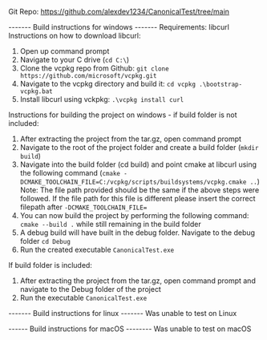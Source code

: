 Git Repo: https://github.com/alexdev1234/CanonicalTest/tree/main

------- Build instructions for windows -------
Requirements: libcurl
Instructions on how to download libcurl:
1) Open up command prompt
2) Navigate to your C drive (`cd C:\`)
3) Clone the vcpkg repo from Github: `git clone https://github.com/microsoft/vcpkg.git`
4) Navigate to the vcpkg directory and build it:
     `cd vcpkg
     .\bootstrap-vcpkg.bat`
5) Install libcurl using vckpkg: `.\vcpkg install curl`

Instructions for building the project on windows - if build folder is not included:
1) After extracting the project from the tar.gz, open command prompt
2) Navigate to the root of the project folder and create a build folder (`mkdir build`)
3) Navigate into the build folder (cd build) and point cmake at libcurl using the following command (`cmake -DCMAKE_TOOLCHAIN_FILE=C:/vcpkg/scripts/buildsystems/vcpkg.cmake ..`)
     Note: The file path provided should be the same if the above steps were followed. If the file path for this file is different please insert the correct filepath after `-DCMAKE_TOOLCHAIN_FILE=`
4) You can now build the project by performing the following command: `cmake --build .` while still remaining in the build folder
5) A debug build will have built in the debug folder. Navigate to the debug folder `cd Debug`
6) Run the created executable `CanonicalTest.exe`

If build folder is included:
1) After extracting the project from the tar.gz, open command prompt and navigate to the Debug folder of the project
2) Run the executable `CanonicalTest.exe`

------- Build instructions for linux -------
Was unable to test on Linux

------ Build instructions for macOS --------
Was unable to test on macOS
